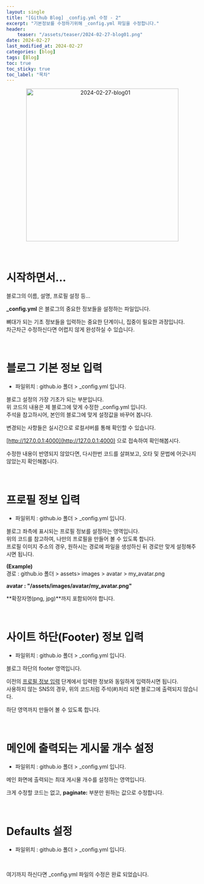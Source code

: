 ```yaml
---
layout: single
title: "[Github Blog] _config.yml 수정 - 2"
excerpt: "기본정보를 수정하기위해 _config.yml 파일을 수정합니다."
header:
    teaser: "/assets/teaser/2024-02-27-blog01.png"
date: 2024-02-27
last_modified_at: 2024-02-27
categories: [blog]
tags: [Blog]
toc: true
toc_sticky: true
toc_label: "목차"
---
```


<style>
    .gist {
        margin: 0 auto;
        width: 90%; /* 또는 원하는 너비 */
        max-height: 500px; /* 최대 높이 설정 */
        overflow: auto; /* 스크롤이 필요할 경우 스크롤 표시 */
        margin-top: 10px;
        margin-bottom: 24px;
    }
</style>

<div style="text-align: center;">
<img src="https://github.com/JunbeomCho22/JunbeomCho22.github.io/assets/156159216/baad5c98-5dbe-499d-ace1-a1190c80dd07" alt="2024-02-27-blog01" style="height: 400px;">
</div>

<br>

<br>

# 시작하면서...
블로그의 이름, 설명, 프로필 설정 등...

**_config.yml** 은 블로그의 중요한 정보들을 설정하는 파일입니다.

뼈대가 되는 기초 정보들을 입력하는 중요한 단계이니, 집중이 필요한 과정입니다.
<br>
차근차근 수정하신다면 어렵지 않게 완성하실 수 있습니다.

<br>

# 블로그 기본 정보 입력

- 파일위치 : github.io 폴더 > _config.yml 입니다.

<script src="https://gist.github.com/JunbeomCho22/a4f6d1628664e02e3792637263747469.js"></script>

블로그 설정의 가장 기초가 되는 부분입니다.
<br>
위 코드의 내용은 제 블로그에 맞게 수정한 _config.yml 입니다.
<br>
주석을 참고하시어, 본인의 블로그에 맞게 설정값을 바꾸어 봅니다.

변경되는 사항들은 실시간으로 로컬서버를 통해 확인할 수 있습니다.
<br>

[http://127.0.0.1:4000](http://127.0.0.1:4000) 으로 접속하여 확인해봅시다.

수정한 내용이 반영되지 않았다면, 다시한번 코드를 살펴보고, 오타 및 문법에 어긋나지 않았는지 확인해봅니다.

<br>

# 프로필 정보 입력

- 파일위치 : github.io 폴더 > _config.yml 입니다.

<script src="https://gist.github.com/JunbeomCho22/563c32432a62d4322bfb04a34a904cdd.js"></script>

블로그 좌측에 표시되는 프로필 정보를 설정하는 영역입니다.
<br>
위의 코드를 참고하여, 나만의 프로필을 만들어 볼 수 있도록 합니다.
<br>
프로필 이미지 주소의 경우, 원하시는 경로에 파일을 생성하신 뒤 경로만 맞게 설정해주시면 됩니다.

**(Example)**
<br>
경로 : github.io 폴더  > assets> images > avatar > my_avatar.png

**avatar           : "/assets/images/avatar/my_avatar.png"**

**확장자명(png, jpg)**까지 포함되어야 합니다.

<br>

# 사이트 하단(Footer) 정보 입력

- 파일위치 : github.io 폴더 > _config.yml 입니다.

<script src="https://gist.github.com/JunbeomCho22/fb0cd92815cb3a6596d69d386b3dad3c.js"></script>

블로그 하단의 footer 영역입니다.

이전의 [프로필 정보 입력](#프로필-정보-입력) 단계에서 입력한 정보와 동일하게 입력하시면 됩니다.
<br>
사용하지 않는 SNS의 경우, 위의 코드처럼 주석(#)처리 되면 블로그에 출력되지 않습니다.

하단 영역까지 만들어 볼 수 있도록 합니다.

<br>

# 메인에 출력되는 게시물 개수 설정

- 파일위치 : github.io 폴더 > _config.yml 입니다.

<script src="https://gist.github.com/JunbeomCho22/2163ceacb8a7b9070627684dcf238f1c.js"></script>

메인 화면에 출력되는 최대 게시물 개수를 설정하는 영역입니다.

크게 수정할 코드는 없고, **paginate:** 부분만 원하는 값으로 수정합니다.

<br>

# Defaults 설정

- 파일위치 : github.io 폴더 > _config.yml 입니다.

<script src="https://gist.github.com/JunbeomCho22/77081e538792c0ae82198fe313db0cee.js"></script>

<br>

여기까지 하신다면 _config.yml 파일의 수정은 완료 되었습니다.